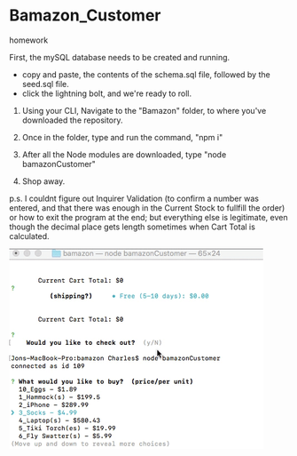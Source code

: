 # Bamazon_Customer
homework

First, the mySQL database needs to be created and running.
  - copy and paste, the contents of the schema.sql file, followed by the seed.sql file.
  - click the lightning bolt, and we're ready to roll. 


1. Using your CLI, Navigate to the "Bamazon" folder, to where you've downloaded the repository.

2. Once in the folder, type and run the command, "npm i"

3. After all the Node modules are downloaded, type "node bamazonCustomer"

4. Shop away.

p.s. 
I couldnt figure out Inquirer Validation (to confirm a number was entered, and that there was enough in the Current Stock to fullfill the order) or how to exit the program at the end; 
but everything else is legitimate, even though the decimal place gets length sometimes when Cart Total is calculated.

![](bamazon_walkthrough.gif)
